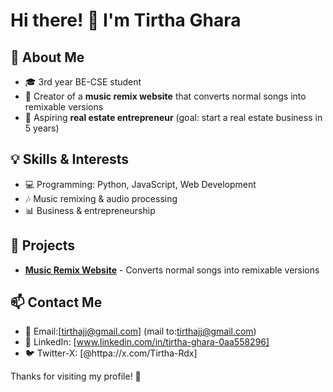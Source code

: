 # Hi there! 👋 I'm Tirtha Ghara

## 🚀 About Me

- 🎓 3rd year BE-CSE student
- 🎵 Creator of a **music remix website** that converts normal songs into remixable versions
- 🏡 Aspiring **real estate entrepreneur** (goal: start a real estate business in 5 years)

## 💡 Skills & Interests
- 💻 Programming: Python, JavaScript, Web Development
- 🎶 Music remixing & audio processing
- 📊 Business & entrepreneurship

## 📌 Projects
- **[Music Remix Website](#)** - Converts normal songs into remixable versions

## 📫 Contact Me
- 💌 Email:[tirthajj@gmail.com] (mail to:tirthajj@gmail.com)
- 🔗 LinkedIn: [www.linkedin.com/in/tirtha-ghara-0aa558296]
- 🐦 Twitter-X: [@httpa://x.com/Tirtha-Rdx]

Thanks for visiting my profile! 🚀
